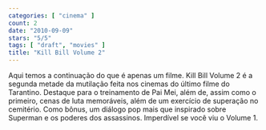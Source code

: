 ```yaml
---
categories: [ "cinema" ]
count: 2
date: "2010-09-09"
stars: "5/5"
tags: [ "draft", "movies" ]
title: "Kill Bill Volume 2"
---
```

Aqui temos a continuação do que é apenas um filme. Kill Bill Volume
2 é a segunda metade da mutilação feita nos cinemas do último filme
do Tarantino. Destaque para o treinamento de Pai Mei, além de, assim
como o primeiro, cenas de luta memoráveis, além de um exercício
de superação no cemitério. Como bônus, um diálogo pop mais que
inspirado sobre Superman e os poderes dos assassinos. Imperdível se
você viu o Volume 1.
